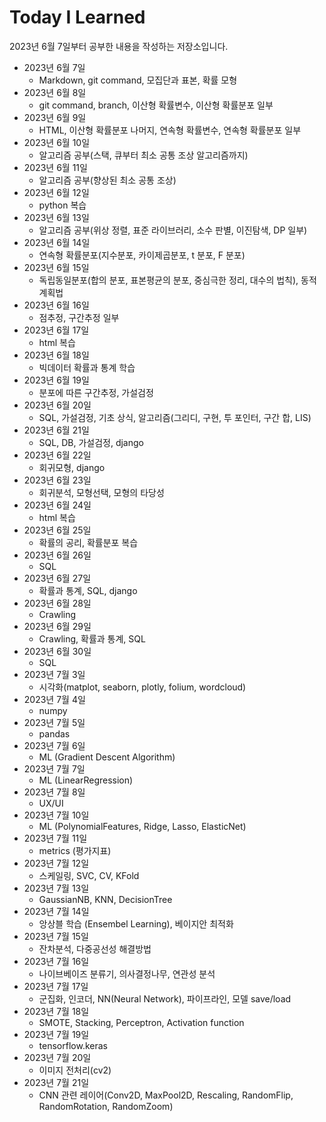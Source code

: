 # Today I Learned
2023년 6월 7일부터 공부한 내용을 작성하는 저장소입니다.

* 2023년 6월 7일
  * Markdown, git command, 모집단과 표본, 확률 모형
* 2023년 6월 8일
  * git command, branch, 이산형 확률변수, 이산형 확률분포 일부
* 2023년 6월 9일
  * HTML, 이산형 확률분포 나머지, 연속형 확률변수, 연속형 확률분포 일부
* 2023년 6월 10일
  * 알고리즘 공부(스택, 큐부터 최소 공통 조상 알고리즘까지)
* 2023년 6월 11일
  * 알고리즘 공부(향상된 최소 공통 조상)
* 2023년 6월 12일
  * python 복습
* 2023년 6월 13일
  * 알고리즘 공부(위상 정렬, 표준 라이브러리, 소수 판별, 이진탐색, DP 일부)
* 2023년 6월 14일
  * 연속형 확률분포(지수분포, 카이제곱분포, t 분포, F 분포)
* 2023년 6월 15일
  * 독립동일분포(합의 분포, 표본평균의 분포, 중심극한 정리, 대수의 법칙), 동적 계획법
* 2023년 6월 16일
  * 점추정, 구간추정 일부
* 2023년 6월 17일
  * html 복습
* 2023년 6월 18일
  * 빅데이터 확률과 통계 학습
* 2023년 6월 19일
  * 분포에 따른 구간추정, 가설검정
* 2023년 6월 20일
  * SQL, 가설검정, 기초 상식, 알고리즘(그리디, 구현, 투 포인터, 구간 합, LIS)
* 2023년 6월 21일
  * SQL, DB, 가설검정, django
* 2023년 6월 22일
  * 회귀모형, django
* 2023년 6월 23일
  * 회귀분석, 모형선택, 모형의 타당성
* 2023년 6월 24일
  * html 복습
* 2023년 6월 25일
  * 확률의 공리, 확률분포 복습
* 2023년 6월 26일
  * SQL
* 2023년 6월 27일
  * 확률과 통계, SQL, django
* 2023년 6월 28일
  * Crawling
* 2023년 6월 29일
  * Crawling, 확률과 통계, SQL
* 2023년 6월 30일
  * SQL
* 2023년 7월 3일
  * 시각화(matplot, seaborn, plotly, folium, wordcloud)
* 2023년 7월 4일
  * numpy
* 2023년 7월 5일
  * pandas
* 2023년 7월 6일
  * ML (Gradient Descent Algorithm)
* 2023년 7월 7일
  * ML (LinearRegression)
* 2023년 7월 8일
  * UX/UI
* 2023년 7월 10일
  * ML (PolynomialFeatures, Ridge, Lasso, ElasticNet)
* 2023년 7월 11일
  * metrics (평가지표)
* 2023년 7월 12일
  * 스케일링, SVC, CV, KFold
* 2023년 7월 13일
  * GaussianNB, KNN, DecisionTree
* 2023년 7월 14일
  * 앙상블 학습 (Ensembel Learning), 베이지안 최적화
* 2023년 7월 15일
  * 잔차분석, 다중공선성 해결방법
* 2023년 7월 16일
  * 나이브베이즈 분류기, 의사결정나무, 연관성 분석
* 2023년 7월 17일
  * 군집화, 인코더, NN(Neural Network), 파이프라인, 모델 save/load
* 2023년 7월 18일
  * SMOTE, Stacking, Perceptron, Activation function
* 2023년 7월 19일
  * tensorflow.keras
* 2023년 7월 20일
  * 이미지 전처리(cv2)
* 2023년 7월 21일
  * CNN 관련 레이어(Conv2D, MaxPool2D, Rescaling, RandomFlip, RandomRotation, RandomZoom)
